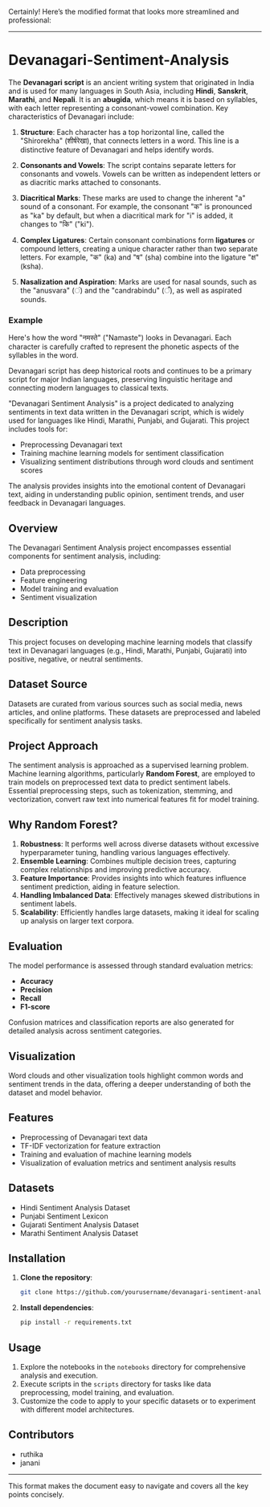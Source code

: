 Certainly! Here’s the modified format that looks more streamlined and professional:

---

# **Devanagari-Sentiment-Analysis**

The **Devanagari script** is an ancient writing system that originated in India and is used for many languages in South Asia, including **Hindi**, **Sanskrit**, **Marathi**, and **Nepali**. It is an **abugida**, which means it is based on syllables, with each letter representing a consonant-vowel combination. Key characteristics of Devanagari include:

1. **Structure**: Each character has a top horizontal line, called the "Shirorekha" (शीर्षरेखा), that connects letters in a word. This line is a distinctive feature of Devanagari and helps identify words.
   
2. **Consonants and Vowels**: The script contains separate letters for consonants and vowels. Vowels can be written as independent letters or as diacritic marks attached to consonants.

3. **Diacritical Marks**: These marks are used to change the inherent "a" sound of a consonant. For example, the consonant "क" is pronounced as "ka" by default, but when a diacritical mark for "i" is added, it changes to "कि" ("ki").

4. **Complex Ligatures**: Certain consonant combinations form **ligatures** or compound letters, creating a unique character rather than two separate letters. For example, "क" (ka) and "ष" (sha) combine into the ligature "क्ष" (ksha).

5. **Nasalization and Aspiration**: Marks are used for nasal sounds, such as the "anusvara" (ं) and the "candrabindu" (ँ), as well as aspirated sounds.

### Example
Here's how the word "नमस्ते" ("Namaste") looks in Devanagari. Each character is carefully crafted to represent the phonetic aspects of the syllables in the word.

Devanagari script has deep historical roots and continues to be a primary script for major Indian languages, preserving linguistic heritage and connecting modern languages to classical texts.

"Devanagari Sentiment Analysis" is a project dedicated to analyzing sentiments in text data written in the Devanagari script, which is widely used for languages like Hindi, Marathi, Punjabi, and Gujarati. This project includes tools for:
- Preprocessing Devanagari text
- Training machine learning models for sentiment classification
- Visualizing sentiment distributions through word clouds and sentiment scores  

The analysis provides insights into the emotional content of Devanagari text, aiding in understanding public opinion, sentiment trends, and user feedback in Devanagari languages.

## **Overview**
The Devanagari Sentiment Analysis project encompasses essential components for sentiment analysis, including:
- Data preprocessing
- Feature engineering
- Model training and evaluation
- Sentiment visualization

## **Description**
This project focuses on developing machine learning models that classify text in Devanagari languages (e.g., Hindi, Marathi, Punjabi, Gujarati) into positive, negative, or neutral sentiments.

## **Dataset Source**
Datasets are curated from various sources such as social media, news articles, and online platforms. These datasets are preprocessed and labeled specifically for sentiment analysis tasks.

## **Project Approach**
The sentiment analysis is approached as a supervised learning problem. Machine learning algorithms, particularly **Random Forest**, are employed to train models on preprocessed text data to predict sentiment labels. Essential preprocessing steps, such as tokenization, stemming, and vectorization, convert raw text into numerical features fit for model training.

## **Why Random Forest?**
1. **Robustness**: It performs well across diverse datasets without excessive hyperparameter tuning, handling various languages effectively.
2. **Ensemble Learning**: Combines multiple decision trees, capturing complex relationships and improving predictive accuracy.
3. **Feature Importance**: Provides insights into which features influence sentiment prediction, aiding in feature selection.
4. **Handling Imbalanced Data**: Effectively manages skewed distributions in sentiment labels.
5. **Scalability**: Efficiently handles large datasets, making it ideal for scaling up analysis on larger text corpora.

## **Evaluation**
The model performance is assessed through standard evaluation metrics:
- **Accuracy**
- **Precision**
- **Recall**
- **F1-score**

Confusion matrices and classification reports are also generated for detailed analysis across sentiment categories.

## **Visualization**
Word clouds and other visualization tools highlight common words and sentiment trends in the data, offering a deeper understanding of both the dataset and model behavior.

## **Features**
- Preprocessing of Devanagari text data
- TF-IDF vectorization for feature extraction
- Training and evaluation of machine learning models
- Visualization of evaluation metrics and sentiment analysis results

## **Datasets**
- Hindi Sentiment Analysis Dataset
- Punjabi Sentiment Lexicon
- Gujarati Sentiment Analysis Dataset
- Marathi Sentiment Analysis Dataset

## **Installation**
1. **Clone the repository**:
   ```bash
   git clone https://github.com/yourusername/devanagari-sentiment-analysis.git
   ```
2. **Install dependencies**:
   ```bash
   pip install -r requirements.txt
   ```

## **Usage**
1. Explore the notebooks in the `notebooks` directory for comprehensive analysis and execution.
2. Execute scripts in the `scripts` directory for tasks like data preprocessing, model training, and evaluation.
3. Customize the code to apply to your specific datasets or to experiment with different model architectures.

## **Contributors**
- ruthika
- janani



--- 

This format makes the document easy to navigate and covers all the key points concisely.
